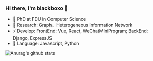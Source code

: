 ### Hi there, I'm blackboxo 👋

- 🔭 PhD at FDU in Computer Science
- 🌱 Research: Graph、Heterogeneous Information Network
- ⚡ Develop: FrontEnd: Vue, React, WeChatMiniProgram; BackEnd: Django, ExpressJS
- 💬 Language: Javascript, Python

![Anurag's github stats](https://github-readme-stats.vercel.app/api?username=blackboxo&count_private=true&show_icons=true)
